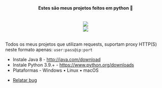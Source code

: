 <div align="center"><strong>Estes são meus projetos feitos em python 🤗</strong></div><br><br>

<div align="center"><img src="https://img.shields.io/github/downloads/ooxigen/Python/total?label=Downloads"><br>
<img src="https://img.shields.io/github/stars/ooxigen/Python"><br><br>
</div>

Todos os meus projetos que utilizam requests, suportam proxy HTTP(S) neste formato apenas: `user:pass@ip:port`

* Instale Java 8 - http://java.com/download
* Instale Python 3.9.+ - https://www.python.org/downloads
* Plataformas - Windows • Linux • macOS

- [Relatar bug](https://github.com/ooxigen/Python/issues)
